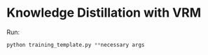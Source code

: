 # Knowledge Distillation with VRM

Run:

```python
python training_template.py **necessary args
```
